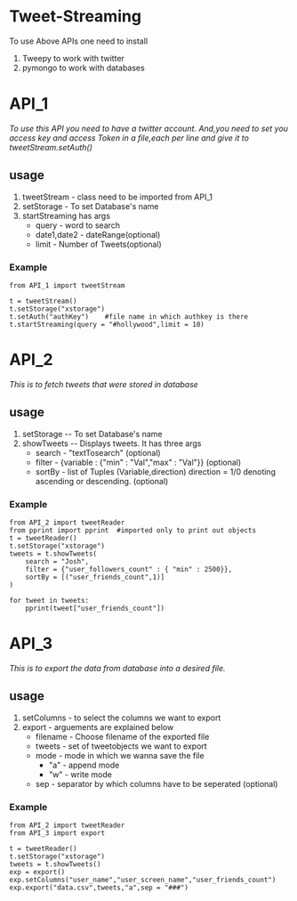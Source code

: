 # Tweet-Streaming

To use Above APIs one need to install
1. Tweepy to work with twitter
2. pymongo to work with databases


# API_1

_To use this API you need to have a twitter account.
And,you need to set you access key and access Token in a file,each per line and give it to tweetStream.setAuth()_
## usage
1. tweetStream - class need to be imported from API_1
2. setStorage - To set Database's name
3. startStreaming has args
   * query - word to search
   * date1,date2 - dateRange(optional)
   * limit - Number of Tweets(optional)

### Example

```
from API_1 import tweetStream

t = tweetStream()
t.setStorage("xstorage")
t.setAuth("authKey")    #file name in which authkey is there
t.startStreaming(query = "#hollywood",limit = 10)
```


# API_2

_This is to fetch tweets that were stored in database_

## usage
1. setStorage -- To set Database's name
2. showTweets -- Displays tweets. It has three args
    * search - "textTosearch" (optional)
    * filter - {variable : {"min" : "Val","max" : "Val"}} (optional)
    * sortBy - list of Tuples (Variable,direction)  direction = 1/0 denoting ascending or descending.  (optional)

### Example

```
from API_2 import tweetReader
from pprint import pprint  #imported only to print out objects
t = tweetReader()
t.setStorage("xstorage")
tweets = t.showTweets(
    search = "Josh",
    filter = {"user_followers_count" : { "min" : 2500}},
    sortBy = [("user_friends_count",1)]
)

for tweet in tweets:
    pprint(tweet["user_friends_count"])
```
# API_3

_This is to export the data from database into a desired file._

## usage

1. setColumns - to select the columns we want to export
2. export - arguements are explained below
    *   filename - Choose filename of the exported file
    *   tweets - set of tweetobjects we want to export
    *   mode - mode in which we wanna save the file
        *   "a" - append mode
        *   "w" - write mode
    *   sep - separator by which columns have to be seperated  (optional)

### Example

```
from API_2 import tweetReader
from API_3 import export

t = tweetReader()
t.setStorage("xstorage")
tweets = t.showTweets()
exp = export()
exp.setColumns("user_name","user_screen_name","user_friends_count")
exp.export("data.csv",tweets,"a",sep = "###")
```
